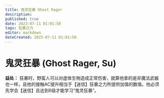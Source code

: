 ```yaml
---
title: 鬼灵狂暴 Ghost Rager
description: 
published: true
date: 2023-07-11 01:01:50
tags: 狂暴之力
editor: markdown
dateCreated: 2023-07-11 01:01:50
---
```


# 鬼灵狂暴 (Ghost Rager, Su)

**益处：** 狂暴时，野蛮人可以对虚体生物造成正常伤害，就算他拿的是非魔法武器也一样，且他的接触AC提升相当于【迷信】狂暴之力所提供加值的数值。他必须先学会【迷信】且达到6级才能学习“鬼灵狂暴”。
